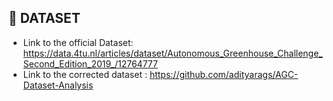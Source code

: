 ## :pushpin: **DATASET** 
* Link to the official Dataset: https://data.4tu.nl/articles/dataset/Autonomous_Greenhouse_Challenge_Second_Edition_2019_/12764777
* Link to the corrected dataset : https://github.com/adityarags/AGC-Dataset-Analysis 
                                  
                                  

